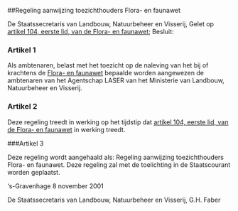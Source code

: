 <meta http-equiv='Content-Type' content='text/html; charset=utf-8' />

##Regeling aanwijzing toezichthouders Flora- en faunawet

De Staatssecretaris van Landbouw, Natuurbeheer en Visserij, 
Gelet op [artikel 104, eerste lid, van de Flora- en faunawet](../../../../../../../../wet/flora-/en/faunawet/BWBR0009640/README.md);
Besluit:  

### Artikel  1  

Als ambtenaren, belast met het toezicht op de naleving van het bij of krachtens de [Flora- en faunawet](../../../../../../../../wet/flora-/en/faunawet/BWBR0009640/README.md) bepaalde worden aangewezen de ambtenaren van het Agentschap LASER van het Ministerie van Landbouw, Natuurbeheer en Visserij. 

### Artikel  2  

Deze regeling treedt in werking op het tijdstip dat [artikel 104, eerste lid, van de Flora- en faunawet](../../../../../../../../wet/flora-/en/faunawet/BWBR0009640/README.md) in werking treedt. 

###Artikel 3 

Deze regeling wordt aangehaald als: Regeling aanwijzing toezichthouders Flora- en faunawet.
Deze regeling zal met de toelichting in de Staatscourant worden geplaatst.   

‘s-Gravenhage 
8 november 2001   

De 
Staatssecretaris van Landbouw, Natuurbeheer en Visserij, 
G.H. Faber     
